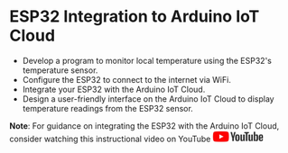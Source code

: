 
# ESP32 Integration to Arduino IoT Cloud

* Develop a program to monitor local temperature using the ESP32's temperature sensor.
* Configure the ESP32 to connect to the internet via WiFi.
* Integrate your ESP32 with the Arduino IoT Cloud.
* Design a user-friendly interface on the Arduino IoT Cloud to display temperature readings from the ESP32 sensor.

**Note**: For guidance on integrating the ESP32 with the Arduino IoT Cloud, consider watching this instructional video on YouTube <a href="https://www.youtube.com/watch?v=gpB4600keWA"> <img src="../../../images/youtube.jpg" alt="youtube" width="90" height="20" /> </a>

